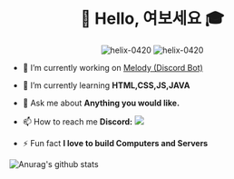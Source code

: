 <h1 align="center">👋 Hello, 여보세요 🎓</h1>
<p align="center"> <img src="https://komarev.com/ghpvc/?username=helix-0420" alt="helix-0420"/> <img src="https://img.shields.io/badge/%E0%B2%A0__%E0%B2%A0-%E0%B2%A0__%E0%B2%A0-%23ff3153" alt="helix-0420"/></p>

- 🔭 I’m currently working on [Melody (Discord Bot)](https://melody-bot.xyz/)

- 🌱 I’m currently learning **HTML,CSS,JS,JAVA**

- 💬 Ask me about **Anything you would like.**

- 📫 How to reach me **Discord:** ![](https://discord-md-badge.vercel.app/api/shield/129415071175671808?style=flat-square?compact=true)

- ⚡ Fun fact **I love to build Computers and Servers**

![Anurag's github stats](https://github-readme-stats.vercel.app/api?username=HELIX-0420&show_icons=true&theme=onedark)
